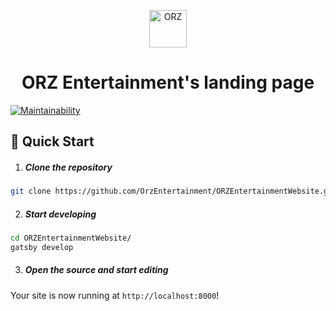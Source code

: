 <p align="center">
  <a href="https://focused-cray-9e60bd.netlify.com/">
    <img alt="ORZ" src="https://s3-us-west-2.amazonaws.com/orzentertainmentwebsiteassets/Orz+logo+new.png" width="60" />
  </a>
</p>
<h1 align="center">
  ORZ Entertainment's landing page
</h1>

[![Maintainability](https://api.codeclimate.com/v1/badges/36efabfcc65b67be157c/maintainability)](https://codeclimate.com/github/OrzEntertainment/ORZEntertainmentWebsite/maintainability)

## 🚀 Quick Start
1. ##### Clone the repository
``` bash
git clone https://github.com/OrzEntertainment/ORZEntertainmentWebsite.git
```
2. ##### Start developing
``` bash
cd ORZEntertainmentWebsite/
gatsby develop
```
3. ##### Open the source and start editing
Your site is now running at ```http://localhost:8000```!
